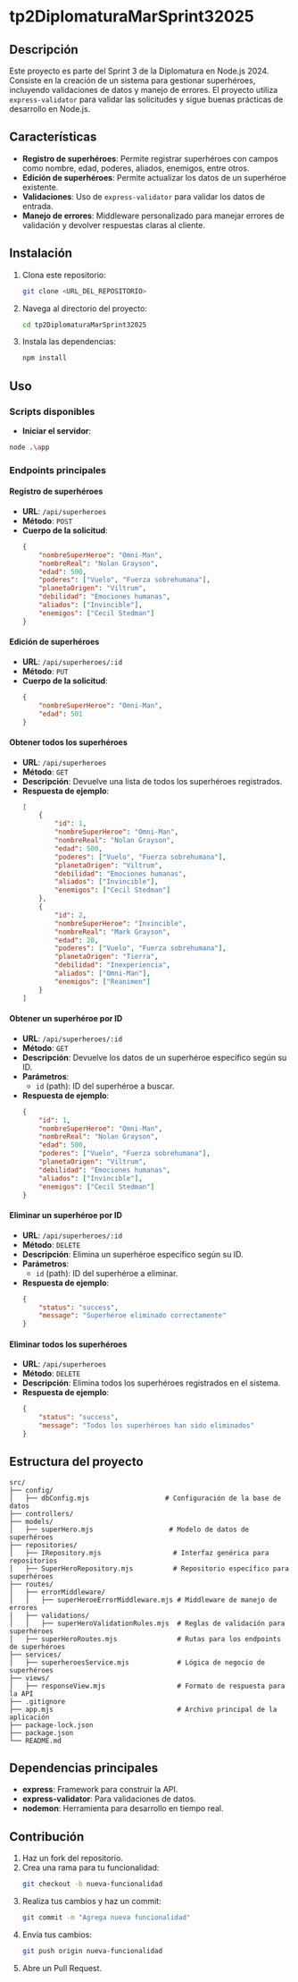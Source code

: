 # tp2DiplomaturaMarSprint32025

## Descripción

Este proyecto es parte del Sprint 3 de la Diplomatura en Node.js 2024. Consiste en la creación de un sistema para gestionar superhéroes, incluyendo validaciones de datos y manejo de errores. El proyecto utiliza `express-validator` para validar las solicitudes y sigue buenas prácticas de desarrollo en Node.js.

## Características

- **Registro de superhéroes**: Permite registrar superhéroes con campos como nombre, edad, poderes, aliados, enemigos, entre otros.
- **Edición de superhéroes**: Permite actualizar los datos de un superhéroe existente.
- **Validaciones**: Uso de `express-validator` para validar los datos de entrada.
- **Manejo de errores**: Middleware personalizado para manejar errores de validación y devolver respuestas claras al cliente.

## Instalación

1. Clona este repositorio:
   ```bash
   git clone <URL_DEL_REPOSITORIO>
   ```
2. Navega al directorio del proyecto:
   ```bash
   cd tp2DiplomaturaMarSprint32025
   ```
3. Instala las dependencias:
   ```bash
   npm install
   ```

## Uso

### Scripts disponibles

- **Iniciar el servidor**:
```bash
node .\app
```

### Endpoints principales

#### Registro de superhéroes
- **URL**: `/api/superheroes`
- **Método**: `POST`
- **Cuerpo de la solicitud**:
  ```json
  {
      "nombreSuperHeroe": "Omni-Man",
      "nombreReal": "Nolan Grayson",
      "edad": 500,
      "poderes": ["Vuelo", "Fuerza sobrehumana"],
      "planetaOrigen": "Viltrum",
      "debilidad": "Emociones humanas",
      "aliados": ["Invincible"],
      "enemigos": ["Cecil Stedman"]
  }
  ```

#### Edición de superhéroes
- **URL**: `/api/superheroes/:id`
- **Método**: `PUT`
- **Cuerpo de la solicitud**:
  ```json
  {
      "nombreSuperHeroe": "Omni-Man",
      "edad": 501
  }
  ```


#### Obtener todos los superhéroes
- **URL**: `/api/superheroes`
- **Método**: `GET`
- **Descripción**: Devuelve una lista de todos los superhéroes registrados.
- **Respuesta de ejemplo**:
  ```json
  [
      {
          "id": 1,
          "nombreSuperHeroe": "Omni-Man",
          "nombreReal": "Nolan Grayson",
          "edad": 500,
          "poderes": ["Vuelo", "Fuerza sobrehumana"],
          "planetaOrigen": "Viltrum",
          "debilidad": "Emociones humanas",
          "aliados": ["Invincible"],
          "enemigos": ["Cecil Stedman"]
      },
      {
          "id": 2,
          "nombreSuperHeroe": "Invincible",
          "nombreReal": "Mark Grayson",
          "edad": 20,
          "poderes": ["Vuelo", "Fuerza sobrehumana"],
          "planetaOrigen": "Tierra",
          "debilidad": "Inexperiencia",
          "aliados": ["Omni-Man"],
          "enemigos": ["Reanimen"]
      }
  ]
  ```

#### Obtener un superhéroe por ID
- **URL**: `/api/superheroes/:id`
- **Método**: `GET`
- **Descripción**: Devuelve los datos de un superhéroe específico según su ID.
- **Parámetros**:
  - `id` (path): ID del superhéroe a buscar.
- **Respuesta de ejemplo**:
  ```json
  {
      "id": 1,
      "nombreSuperHeroe": "Omni-Man",
      "nombreReal": "Nolan Grayson",
      "edad": 500,
      "poderes": ["Vuelo", "Fuerza sobrehumana"],
      "planetaOrigen": "Viltrum",
      "debilidad": "Emociones humanas",
      "aliados": ["Invincible"],
      "enemigos": ["Cecil Stedman"]
  }
  ```

#### Eliminar un superhéroe por ID
- **URL**: `/api/superheroes/:id`
- **Método**: `DELETE`
- **Descripción**: Elimina un superhéroe específico según su ID.
- **Parámetros**:
  - `id` (path): ID del superhéroe a eliminar.
- **Respuesta de ejemplo**:
  ```json
  {
      "status": "success",
      "message": "Superhéroe eliminado correctamente"
  }
  ```

#### Eliminar todos los superhéroes
- **URL**: `/api/superheroes`
- **Método**: `DELETE`
- **Descripción**: Elimina todos los superhéroes registrados en el sistema.
- **Respuesta de ejemplo**:
  ```json
  {
      "status": "success",
      "message": "Todos los superhéroes han sido eliminados"
  }
  ```
  
## Estructura del proyecto

```
src/
├── config/
│   ├── dbConfig.mjs                   # Configuración de la base de datos
├── controllers/
├── models/
│   ├── superHero.mjs                   # Modelo de datos de superhéroes
├── repositories/
│   ├── IRepository.mjs                  # Interfaz genérica para repositorios
│   ├── SuperHeroRepository.mjs          # Repositorio específico para superhéroes
├── routes/
│   ├── errorMiddleware/
│   │   ├── superHeroeErrorMiddleware.mjs # Middleware de manejo de errores
│   ├── validations/
│   │   ├── superHeroValidationRules.mjs  # Reglas de validación para superhéroes
│   ├── superHeroRoutes.mjs               # Rutas para los endpoints de superhéroes
├── services/
│   ├── superheroesService.mjs            # Lógica de negocio de superhéroes
├── views/
│   ├── responseView.mjs                  # Formato de respuesta para la API
├── .gitignore
├── app.mjs                               # Archivo principal de la aplicación
├── package-lock.json
├── package.json
└── README.md
```

## Dependencias principales

- **express**: Framework para construir la API.
- **express-validator**: Para validaciones de datos.
- **nodemon**: Herramienta para desarrollo en tiempo real.

## Contribución

1. Haz un fork del repositorio.
2. Crea una rama para tu funcionalidad:
   ```bash
   git checkout -b nueva-funcionalidad
   ```
3. Realiza tus cambios y haz un commit:
   ```bash
   git commit -m "Agrega nueva funcionalidad"
   ```
4. Envía tus cambios:
   ```bash
   git push origin nueva-funcionalidad
   ```
5. Abre un Pull Request.
